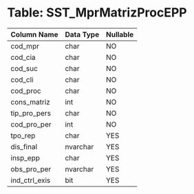 # Table: SST_MprMatrizProcEPP

| Column Name | Data Type | Nullable |
|-------------|-----------|----------|
| cod_mpr | char | NO |
| cod_cia | char | NO |
| cod_suc | char | NO |
| cod_cli | char | NO |
| cod_proc | char | NO |
| cons_matriz | int | NO |
| tip_pro_pers | char | NO |
| cod_pro_per | int | NO |
| tpo_rep | char | YES |
| dis_final | nvarchar | YES |
| insp_epp | char | YES |
| obs_pro_per | nvarchar | YES |
| ind_ctrl_exis | bit | YES |
